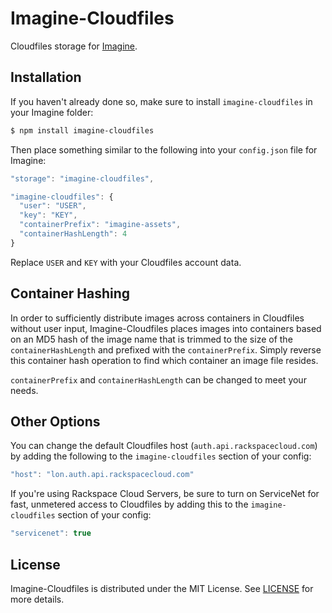 # Imagine-Cloudfiles

Cloudfiles storage for [Imagine](https://github.com/brewster/imagine).

## Installation

If you haven't already done so, make sure to install `imagine-cloudfiles` in
your Imagine folder:

``` bash
$ npm install imagine-cloudfiles
```

Then place something similar to the following into your `config.json` file for
Imagine:

``` javascript
"storage": "imagine-cloudfiles",

"imagine-cloudfiles": {
  "user": "USER",
  "key": "KEY",
  "containerPrefix": "imagine-assets",
  "containerHashLength": 4
}
```
Replace `USER` and `KEY` with your Cloudfiles account data.

## Container Hashing

In order to sufficiently distribute images across containers in Cloudfiles
without user input, Imagine-Cloudfiles places images into containers based on
an MD5 hash of the image name that is trimmed to the size of the
`containerHashLength` and prefixed with the `containerPrefix`. Simply reverse
this container hash operation to find which container an image file resides.

`containerPrefix` and `containerHashLength` can be changed to meet your needs.

## Other Options

You can change the default Cloudfiles host (`auth.api.rackspacecloud.com`) by 
adding the following to the `imagine-cloudfiles` section of your config:

``` javascript
"host": "lon.auth.api.rackspacecloud.com"
```

If you're using Rackspace Cloud Servers, be sure to turn on ServiceNet for
fast, unmetered access to Cloudfiles by adding this to the `imagine-cloudfiles`
section of your config:

``` javascript
"servicenet": true
```

## License

Imagine-Cloudfiles is distributed under the MIT License. See
[LICENSE](https://github.com/brewster/imagine-cloudfiles/blob/master/LICENSE) for more
details.
